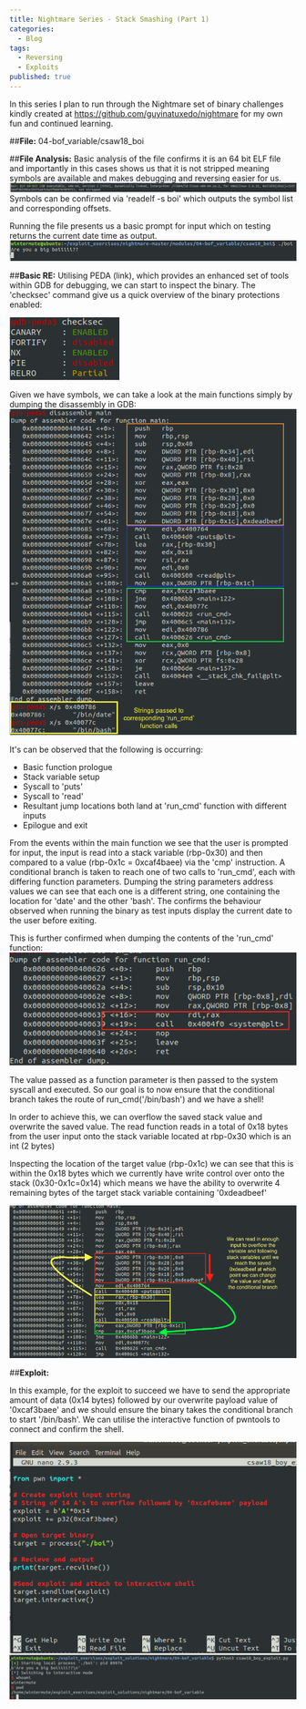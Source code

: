 ```yaml
---
title: Nightmare Series - Stack Smashing (Part 1)
categories:
  - Blog
tags:
  - Reversing
  - Exploits
published: true
---
```

In this series I plan to run through the Nightmare set of binary challenges kindly created at https://github.com/guyinatuxedo/nightmare for my own fun and continued learning.

##**File:** 04-bof_variable/csaw18_boi

##**File Analysis:**
Basic analysis of the file confirms it is an 64 bit ELF file and importantly in this cases shows us that it is not stripped meaning symbols are available and makes debugging and reversing easier for us.
![](/assets/images/stacksmashing01_nightmare_04_csaw_boi/file_check.png)
Symbols can be confirmed via 'readelf -s boi' which outputs the symbol list and corresponding offsets.

Running the file presents us a basic prompt for input which on testing returns the current date time as output.
![](/assets/images/stacksmashing01_nightmare_04_csaw_boi/prompt.png)

##**Basic RE:**
Utilising PEDA (link), which provides an enhanced set of tools within GDB for debugging, we can start to inspect the binary. The 'checksec' command give us a quick overview of the binary protections enabled:

![](/assets/images/stacksmashing01_nightmare_04_csaw_boi/checksec.png)

Given we have symbols, we can take a look at the main functions simply by dumping the disassembly in GDB:
![](/assets/images/stacksmashing01_nightmare_04_csaw_boi/main_dump.png)

It's can be observed that the following is occurring:
 - Basic function prologue
 - Stack variable setup
 - Syscall to 'puts'
 - Syscall to 'read'
 - Resultant jump locations both land at 'run_cmd' function with different inputs
 - Epilogue and exit

From the events within the main function we see that the user is prompted for input, the input is read into a stack variable (rbp-0x30) and then compared to a value (rbp-0x1c = 0xcaf4baee) via the 'cmp' instruction. A conditional branch is taken to reach one of two calls to 'run_cmd', each with differing function parameters. Dumping the string parameters address values we can see that each one is a different string, one containing the location for 'date' and the other 'bash'. The confirms the behaviour observed when running the binary as test inputs display the current date to the user before exiting.

This is further confirmed when dumping the contents of the 'run_cmd' function:
![](/assets/images/stacksmashing01_nightmare_04_csaw_boi/run_cmd_dump.png)

The value passed as a function parameter is then passed to the system syscall and executed. So our goal is to now ensure that the conditional branch takes the route of run_cmd('/bin/bash') and we have a shell!

In order to achieve this, we can overflow the saved stack value and overwrite the saved value. The read function reads in a total of 0x18 bytes from the user input onto the stack variable located at rbp-0x30 which is an int (2 bytes)

Inspecting the location of the target value (rbp-0x1c) we can see that this is within the 0x18 bytes which we currently have write control over onto the stack (0x30-0x1c=0x14) which means we have the ability to overwrite 4 remaining bytes of the target stack variable containing '0xdeadbeef'

![](/assets/images/stacksmashing01_nightmare_04_csaw_boi/exploit_basic.png)

##**Exploit:**

In this example, for the exploit to succeed we have to send the appropriate amount of data (0x14 bytes) followed by our overwrite payload value of '0xcaf3baee' and we should ensure the binary takes the conditional branch to start '/bin/bash'. We can utilise the interactive function of pwntools to connect and confirm the shell.

![](/assets/images/stacksmashing01_nightmare_04_csaw_boi/exploit.png)
![](/assets/images/stacksmashing01_nightmare_04_csaw_boi/exploit_run.png)
